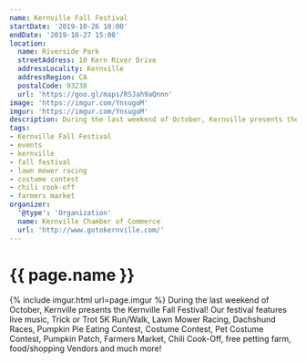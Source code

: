 ```yaml
---
name: Kernville Fall Festival
startDate: '2019-10-26 10:00'
endDate: '2019-10-27 15:00'
location:
  name: Riverside Park
  streetAddress: 10 Kern River Drive
  addressLocality: Kernville
  addressRegion: CA
  postalCode: 93238
  url: 'https://goo.gl/maps/RSJah9aQnnn'
image: 'https://imgur.com/YnsugoM'
imgur: 'https://imgur.com/YnsugoM'
description: During the last weekend of October, Kernville presents the Kernville Fall Festival!
tags:
- Kernville Fall Festival
- events
- kernville
- fall festival
- lawn mower racing
- costume contest
- chili cook-off
- farmers market
organizer:
  '@type': 'Organization'
  name: Kernville Chamber of Commerce
  url: 'http://www.gotokernville.com/'
---
```

# {{ page.name }}
{% include imgur.html url=page.imgur %}
During the last weekend of October, Kernville presents the Kernville Fall Festival!
Our festival features live music, Trick or Trot 5K Run/Walk, Lawn Mower Racing,
Dachshund Races, Pumpkin Pie Eating Contest, Costume Contest, Pet Costume Contest,
Pumpkin Patch, Farmers Market, Chili Cook-Off, free petting farm, food/shopping
Vendors and much more!
